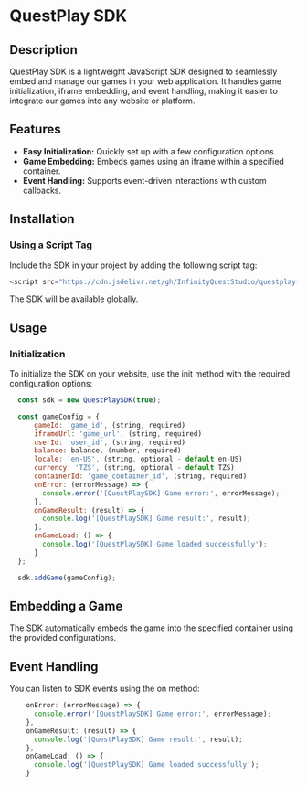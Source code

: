 # QuestPlay SDK

## Description
QuestPlay SDK is a lightweight JavaScript SDK designed to seamlessly embed and manage our games in your web application. It handles game initialization, iframe embedding, and event handling, making it easier to integrate our games into any website or platform.


## Features
- **Easy Initialization:** Quickly set up with a few configuration options.
- **Game Embedding:** Embeds games using an iframe within a specified container.
- **Event Handling:** Supports event-driven interactions with custom callbacks.


## Installation
### Using a Script Tag
Include the SDK in your project by adding the following script tag:

```javascript
<script src="https://cdn.jsdelivr.net/gh/InfinityQuestStudio/questplay-sdk@[version]/questplay-sdk.js"></script>
```
The SDK will be available globally.


## Usage
### Initialization
To initialize the SDK on your website, use the init method with the required configuration options:

```javascript
  const sdk = new QuestPlaySDK(true);

  const gameConfig = {
      gameId: 'game_id', (string, required)
      iframeUrl: 'game_url', (string, required)
      userId: 'user_id', (string, required)
      balance: balance, (number, required)
      locale: 'en-US', (string, optional - default en-US)
      currency: 'TZS', (string, optional - default TZS)
      containerId: 'game_container_id', (string, required)
      onError: (errorMessage) => {
        console.error('[QuestPlaySDK] Game error:', errorMessage);
      },
      onGameResult: (result) => {
        console.log('[QuestPlaySDK] Game result:', result);
      },
      onGameLoad: () => {
        console.log('[QuestPlaySDK] Game loaded successfully');
      }
  };

  sdk.addGame(gameConfig);
```


## Embedding a Game
The SDK automatically embeds the game into the specified container using the provided configurations.


## Event Handling
You can listen to SDK events using the on method:

```javascript
    onError: (errorMessage) => {
      console.error('[QuestPlaySDK] Game error:', errorMessage);
    },
    onGameResult: (result) => {
      console.log('[QuestPlaySDK] Game result:', result);
    },
    onGameLoad: () => {
      console.log('[QuestPlaySDK] Game loaded successfully');
    }
```
